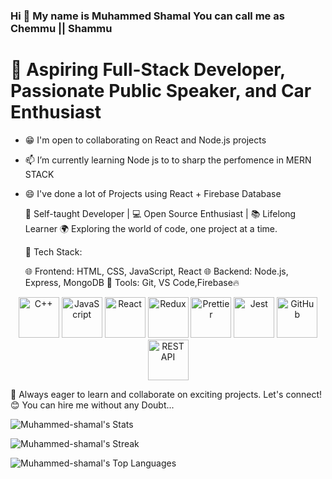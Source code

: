 
### Hi 👋 My name is Muhammed Shamal You can call me as Chemmu || Shammu

<!--
**Muhammed-shamal/Muhammed-Shamal** is a ✨ _special_ ✨ repository because its `README.md` (this file) appears on your GitHub profile. -->
# 🚀 Aspiring Full-Stack Developer, Passionate Public Speaker, and Car Enthusiast

- 😁 I'm open to collaborating on React and Node.js projects
- 📫 I’m currently learning Node js to to sharp the perfomence in MERN STACK
- 😄 I've done a lot of Projects using React + Firebase Database

  🚀 Self-taught Developer | 💻 Open Source Enthusiast | 📚 Lifelong Learner
  🌍 Exploring the world of code, one project at a time.

  🔧 Tech Stack:
  
  🌐 Frontend: HTML, CSS, JavaScript, React
  🌐 Backend: Node.js, Express, MongoDB
  🚀 Tools: Git, VS Code,Firebase🔥
  

 <div align="center">
  <img src="https://techstack-generator.vercel.app/cpp-icon.svg" alt="C++" width="65" height="65" />
  <img src="https://techstack-generator.vercel.app/js-icon.svg" alt="JavaScript" width="65" height="65" />
  <img src="https://techstack-generator.vercel.app/react-icon.svg" alt="React" width="65" height="65" />
  <img src="https://techstack-generator.vercel.app/redux-icon.svg" alt="Redux" width="65" height="65" />
  <img src="https://techstack-generator.vercel.app/prettier-icon.svg" alt="Prettier" width="65" height="65" />
  <img src="https://techstack-generator.vercel.app/jest-icon.svg" alt="Jest" width="65" height="65" />
  <img src="https://techstack-generator.vercel.app/github-icon.svg" alt="GitHub" width="65" height="65" />
  <img src="https://techstack-generator.vercel.app/restapi-icon.svg" alt="REST API" width="65" height="65" />
</div>


🌱 Always eager to learn and collaborate on exciting projects. Let's connect!
😊 You can hire me without any Doubt...



![Muhammed-shamal's Stats](https://github-readme-stats.vercel.app/api?username=Muhammed-shamal&theme=react&show_icons=true&hide_border=true&count_private=true)


![Muhammed-shamal's Streak](https://github-readme-streak-stats.herokuapp.com/?user=Muhammed-shamal&theme=react&hide_border=true)


![Muhammed-shamal's Top Languages](https://github-readme-stats.vercel.app/api/top-langs/?username=Muhammed-shamal&theme=react&show_icons=true&hide_border=true&layout=compact)
